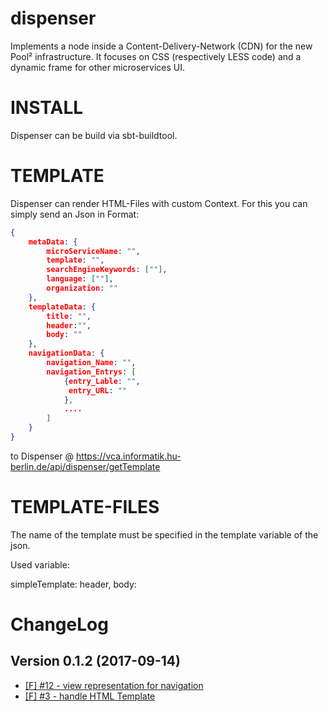 # dispenser
Implements a node inside a Content-Delivery-Network (CDN) for the new Pool² infrastructure. It focuses on CSS (respectively LESS code) and a dynamic frame for other microservices UI.


INSTALL
=======

Dispenser can be build via sbt-buildtool.



TEMPLATE
========

Dispenser can render HTML-Files with custom Context. For this you can simply send an Json in Format:
```json
{
	metaData: {
		microServiceName: "",
		template: "",
		searchEngineKeywords: [""],
		language: [""],
		organization: ""
	},
	templateData: {
		title: "",
		header:"", 
		body: ""
	},
	navigationData: {
		navigation_Name: "",
		navigation_Entrys: [
			{entry_Lable: "",
			 entry_URL: ""
			},
			....
		]
	}
}
```


to Dispenser @  https://vca.informatik.hu-berlin.de/api/dispenser/getTemplate

  
TEMPLATE-FILES
==============

The name of the template must be specified in the template variable of the json.

Used variable:

simpleTemplate: header, body:


ChangeLog
=========

## Version 0.1.2 (2017-09-14)

* [[F] #12 - view representation for navigation](https://github.com/Viva-con-Agua/dispenser/issues/12)
*	[[F] #3 - handle HTML Template](https://github.com/Viva-con-Agua/dispenser/issues/3)
